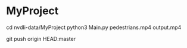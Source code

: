 # MyProject




cd nvdli-data/MyProject
python3 Main.py pedestrians.mp4 output.mp4

git push origin HEAD:master